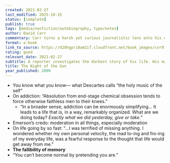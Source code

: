 ```yaml
---
created: 2021-02-27
last_modified: 2025-10-15
status: [complete]
publish: true
tags: [media/nonfiction/autobiography, type/notes]
author: David Carr
commentary: Carr turns a harsh yet curious journalistic lens onto his own past, and the result is spectacular. He weaves together brutally honest interviews with the people around him on his journey with self-reflective, realistically limited insights and a perfectly tuned sense of gravity to produce a work of utmost authenticity.
format: e-book
link_to_source: https://d28hgpri8am2if.cloudfront.net/book_images/cvr9781416541530/night-of-the-gun-9781416541530_lg.jpg
rating: good
relevant_date: 2021-02-27
subtitle: A reporter investigates the darkest story of his life. His own.
title: The Night of the Gun
year_published: 2009
---
```


- You know what you know— what Descartes calls “the holy music of the self”
- On addiction: “Absolution from end-stage chemical obsession tends to force otherwise faithless men to their knees.”
    - “In a broader sense, addiction can be enormously simplifying... It leads to a life that is, in a way, remarkably organized. What are we doing today? *Exactly what we did yesterday, give or take.*”
- Emerson’s credo: moderation in all things, especially moderation
- On life going by so fast: “...I was terrified of missing anything. I wondered whether my own personal velocity, the mad to-ing and fro-ing of my everyday life, was a fearful response to the thought that life would get away from me.”
- **The fallibility of memory**
- “You can’t become normal by pretending you are.”

